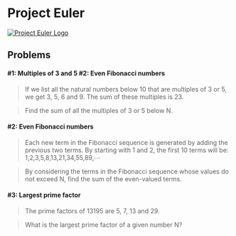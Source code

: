 Project Euler
=============
<a href="http://www.projecteuler.net">
    <img alt="Project Euler Logo" src="http://grokcode.com/wordpress/wp-content/uploads/project_euler.png" />
</a>

Problems
------
#### #1: Multiples of 3 and 5 #2: Even Fibonacci numbers
>If we list all the natural numbers below 10 that are multiples of 3 or 5, we get 3, 5, 6 and 9. The sum of these multiples is 23.

>Find the sum of all the multiples of 3 or 5 below N.

#### #2: Even Fibonacci numbers
>Each new term in the Fibonacci sequence is generated by adding the previous two terms. By starting with 1 and 2, the first 10 terms will be:
>1,2,3,5,8,13,21,34,55,89,⋯

>By considering the terms in the Fibonacci sequence whose values do not exceed N, find the sum of the even-valued terms.

#### #3: Largest prime factor
>The prime factors of 13195 are 5, 7, 13 and 29.

>What is the largest prime factor of a given number N?